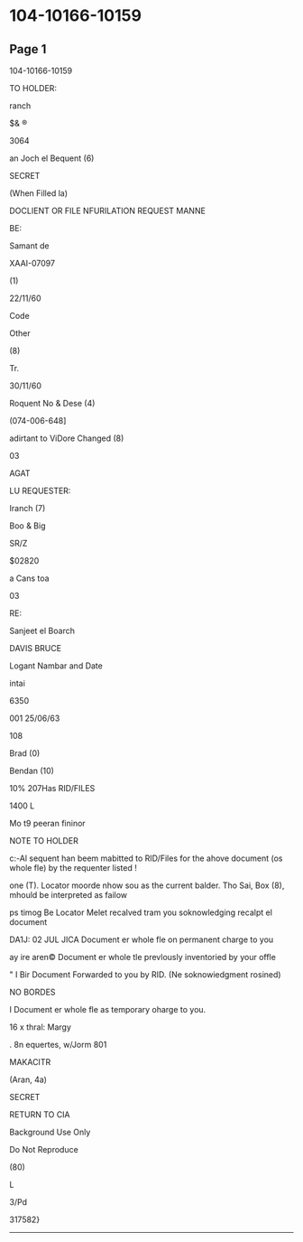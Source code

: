 # 104-10166-10159

## Page 1

104-10166-10159

TO HOLDER:

ranch

$& ®

3064

an Joch el Bequent (6)

SECRET

(When Filled la)

DOCLIENT OR FILE NFURILATION REQUEST MANNE

BE:

Samant de

ХAAI-07097

(1)

22/11/60

Code

Other

(8)

Tr.

30/11/60

Roquent No & Dese (4)

(074-006-648]

adirtant to ViDore Changed (8)

03

AGAT

LU REQUESTER:

Iranch (7)

Boo & Big

SR/Z

$02820

a Cans toa

03

RE:

Sanjeet el Boarch

DAVIS BRUCE

Logant Nambar and Date

intai

6350

001 25/06/63

108

Brad (0)

Bendan (10)

10% 207Has RID/FILES

1400 L

Mo t9 peeran fininor

NOTE TO HOLDER

c:-Al sequent han beem mabitted to RID/Files for the ahove document (os whole fle) by the requenter listed !

one (T). Locator moorde nhow sou as the current balder. Tho Sai, Box (8), mhould be interpreted as failow

ps timog Be Locator Melet recalved tram you soknowledging recalpt el document

DA1J: 02 JUL JICA Document er whole fle on permanent charge to you

ay ire aren© Document er whole tle prevlously inventoried by your offle

" I Bir Document Forwarded to you by RID. (Ne soknowiedgment rosined)

NO BORDES

I Document er whole fle as temporary oharge to you.

16 x thral: Margy

. 8n equertes, w/Jorm 801

MAKACITR

(Aran, 4a)

SECRET

RETURN TO CIA

Background Use Only

Do Not Reproduce

(80)

L

3/Pd

317582}

---

